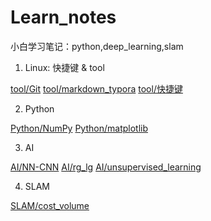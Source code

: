 # Learn_notes

小白学习笔记：python,deep_learning,slam
1. Linux: 快捷键 & tool

[tool/Git](./linux_tool_notes/Git.md)
[tool/markdown_typora](./linux_tool_notes/markdown_notes.md)
[tool/快捷键](./linux_tool_notes/快捷键.md)

2. Python

[Python/NumPy](./python_notes/numpy_notes/numpy.md)
[Python/matplotlib](./python_notes/matpltlib_notes/matplotlib.md)

3. AI

[AI/NN-CNN](./AI_notes/nn_cnn/README.md)
[AI/rg_lg](./AI_notes/rg_lg/rg_lg.md)
[AI/unsupervised_learning](./AI_notes/unsupervised_learning/unsupervised.md)

4. SLAM

[SLAM/cost_volume](./SLAM_notes/MVDepthnet/README.md)

